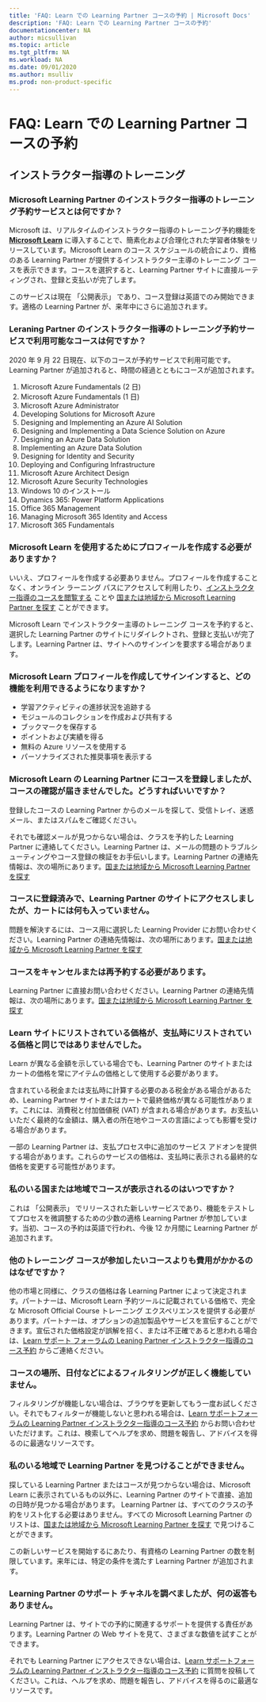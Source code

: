 ```yaml
---
title: 'FAQ: Learn での Learning Partner コースの予約 | Microsoft Docs'
description: 'FAQ: Learn での Learning Partner コースの予約'
documentationcenter: NA 
author: micsullivan
ms.topic: article
ms.tgt_pltfrm: NA
ms.workload: NA
ms.date: 09/01/2020
ms.author: msulliv
ms.prod: non-product-specific
---
```

# FAQ: Learn での Learning Partner コースの予約

## インストラクター指導のトレーニング

### Microsoft Learning Partner のインストラクター指導のトレーニング予約サービスとは何ですか？

Microsoft は、リアルタイムのインストラクター指導のトレーニング予約機能を [**Microsoft Learn**](/learn) に導入することで、簡素化および合理化された学習者体験をリリースしています。Microsoft Learn のコース スケジュールの統合により、資格のある Learning Partner が提供するインストラクター主導のトレーニング コースを表示できます。コースを選択すると、Learning Partner サイトに直接ルーティングされ、登録と支払いが完了します。

このサービスは現在 「公開表示」 であり、コース登録は英語でのみ開始できます。適格の Learning Partner が、来年中にさらに追加されます。

### Leraning Partner のインストラクター指導のトレーニング予約サービスで利用可能なコースは何ですか？

2020 年 9 月 22 日現在、以下のコースが予約サービスで利用可能です。Learning Partner が追加されると、時間の経過とともにコースが追加されます。

1. Microsoft Azure Fundamentals (2 日)
2. Microsoft Azure Fundamentals (1 日)
3. Microsoft Azure Administrator
4. Developing Solutions for Microsoft Azure
5. Designing and Implementing an Azure AI Solution
6. Designing and Implementing a Data Science Solution on Azure
7. Designing an Azure Data Solution
8. Implementing an Azure Data Solution
9. Designing for Identity and Security
10. Deploying and Configuring Infrastructure
11. Microsoft Azure Architect Design
12. Microsoft Azure Security Technologies
13. Windows 10 のインストール
14. Dynamics 365: Power Platform Applications
15. Office 365 Management
16. Managing Microsoft 365 Identity and Access
17. Microsoft 365 Fundamentals

### Microsoft Learn を使用するためにプロフィールを作成する必要がありますか？

いいえ、プロフィールを作成する必要ありません。プロフィールを作成することなく、オンライン ラーニング パスにアクセスして利用したり、[インストラクター指導のコースを閲覧する](/learn/certifications/courses/browse/) ことや [国または地域から Microsoft Learning Partner を探す](/learn/certifications/partners#find-a-microsoft-learning-partner-by-country) ことができます。

Microsoft Learn でインストラクター主導のトレーニング コースを予約すると、選択した Learning Partner のサイトにリダイレクトされ、登録と支払いが完了します。Learning Partner は、サイトへのサインインを要求する場合があります。

### Microsoft Learn プロフィールを作成してサインインすると、どの機能を利用できるようになりますか？

- 学習アクティビティの進捗状況を追跡する 
- モジュールのコレクションを作成および共有する 
- ブックマークを保存する 
- ポイントおよび実績を得る 
- 無料の Azure リソースを使用する 
- パーソナライズされた推奨事項を表示する 

### Microsoft Learn の Learning Partner にコースを登録しましたが、コースの確認が届きませんでした。どうすればいいですか？ 

登録したコースの Learning Partner からのメールを探して、受信トレイ、迷惑メール、またはスパムをご確認ください。  

それでも確認メールが見つからない場合は、クラスを予約した Learning Partner に連絡してください。Learning Partner は、メールの問題のトラブルシューティングやコース登録の検証をお手伝いします。Learning Partner の連絡先情報は、次の場所にあります。[国または地域から Microsoft Learning Partner を探す](/learn/certifications/partners#find-a-microsoft-learning-partner-by-country)

### コースに登録済みで、Learning Partner のサイトにアクセスしましたが、カートには何も入っていません。

問題を解決するには、コース用に選択した Learning Provider にお問い合わせください。Learning Partner の連絡先情報は、次の場所にあります。[国または地域から Microsoft Learning Partner を探す](/learn/certifications/partners#find-a-microsoft-learning-partner-by-country)

### コースをキャンセルまたは再予約する必要があります。

Learning Partner に直接お問い合わせください。Learning Partner の連絡先情報は、次の場所にあります。[国または地域から Microsoft Learning Partner を探す](/learn/certifications/partners#find-a-microsoft-learning-partner-by-country)

### Learn サイトにリストされている価格が、支払時にリストされている価格と同じではありませんでした。

Learn が異なる金額を示している場合でも、Learning Partner のサイトまたはカートの価格を常にアイテムの価格として使用する必要があります。

含まれている税金または支払時に計算する必要のある税金がある場合があるため、Learning Partner サイトまたはカートで最終価格が異なる可能性があります。これには、消費税と付加価値税 (VAT) が含まれる場合があります。お支払いいただく最終的な金額は、購入者の所在地やコースの言語によっても影響を受ける場合があります。

一部の Learning Partner は、支払プロセス中に追加のサービス アドオンを提供する場合があります。これらのサービスの価格は、支払時に表示される最終的な価格を変更する可能性があります。

### 私のいる国または地域でコースが表示されるのはいつですか？

これは 「公開表示」 でリリースされた新しいサービスであり、機能をテストしてプロセスを微調整するための少数の適格 Learning Partner が参加しています。当初、コースの予約は英語で行われ、今後 12 か月間に Learning Partner が追加されます。

### 他のトレーニング コースが参加したいコースよりも費用がかかるのはなぜですか？

他の市場と同様に、クラスの価格は各 Learning Partner によって決定されます。パートナーは、Microsoft Learn 予約ツールに記載されている価格で、完全な Microsoft Official Course トレーニング エクスペリエンスを提供する必要があります。パートナーは、オプションの追加製品やサービスを宣伝することができます。宣伝された価格設定が誤解を招く、または不正確であると思われる場合は、[Learn サポート フォーラムの Leaning Partner インストラクター指導のコース予約](https://trainingsupport.microsoft.com/en-us/iltvilt/forum) からご連絡ください。

### コースの場所、日付などによるフィルタリングが正しく機能していません。

フィルタリングが機能しない場合は、ブラウザを更新してもう一度お試しください。それでもフィルターが機能しないと思われる場合は、[Learn サポートフォーラムの Learning Partner インストラクター指導のコース予約](https://trainingsupport.microsoft.com/en-us/iltvilt/forum) からお問い合わせいただけます。これは、検索してヘルプを求め、問題を報告し、アドバイスを得るのに最適なリソースです。

### 私のいる地域で Learning Partner を見つけることができません。 

探している Learning Partner またはコースが見つからない場合は、Microsoft Learn に表示されているもの以外に、Learning Partner のサイトで直接、追加の日時が見つかる場合があります。  Learning Partner は、すべてのクラスの予約をリスト化する必要はありません。すべての Microsoft Learning Partner のリストは、[国または地域から Microsoft Learning Partner を探す](/learn/certifications/partners#find-a-microsoft-learning-partner-by-country) で見つけることができます。

この新しいサービスを開始するにあたり、有資格の Learning Partner の数を制限しています。来年には、特定の条件を満たす Learning Partner が追加されます。

### Learning Partner のサポート チャネルを調べましたが、何の返答もありません。

Learning Partner は、サイトでの予約に関連するサポートを提供する責任があります。Learning Partner の Web サイトを見て、さまざまな数値を試すことができます。

それでも Learning Partner にアクセスできない場合は、[Learn サポートフォーラムの Learning Partner インストラクター指導のコース予約](https://trainingsupport.microsoft.com/en-us/iltvilt/forum) に質問を投稿してください。これは、ヘルプを求め、問題を報告し、アドバイスを得るのに最適なリソースです。
